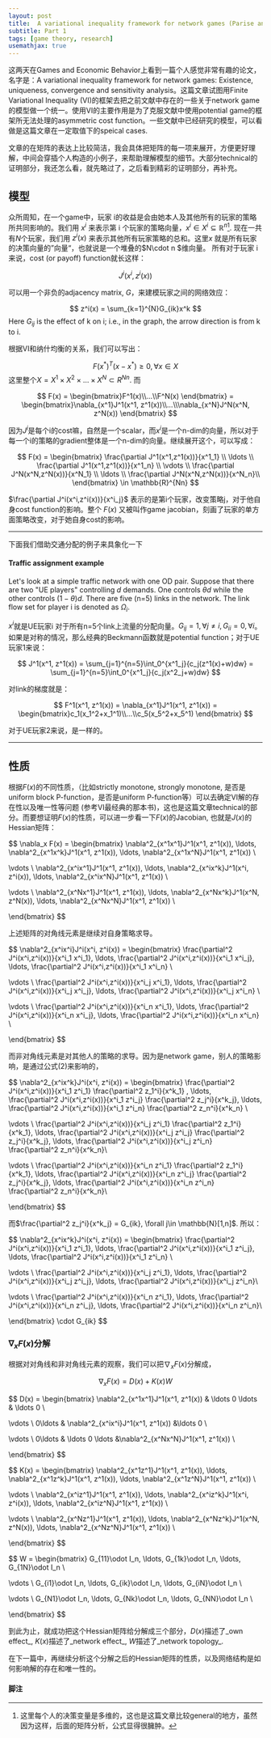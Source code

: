 ```yaml
---
layout: post
title:  A variational inequality framework for network games (Parise and Ozdaglar, 2019)
subtitle: Part 1
tags: [game theory, research]
usemathjax: true
---
```


这两天在Games and Economic Behavior上看到一篇个人感觉非常有趣的论文，名字是：A variational inequality framework for network games: Existence, uniqueness, convergence and sensitivity analysis。这篇文章试图用Finite Variational Inequality (VI)的框架去把之前文献中存在的一些关于network game的模型做一个统一。使用VI的主要作用是为了克服文献中使用potential game的框架所无法处理的asymmetric cost function。一些文献中已经研究的模型，可以看做是这篇文章在一定取值下的speical cases.

文章的在矩阵的表达上比较简洁，我会具体把矩阵的每一项来展开，方便更好理解，中间会穿插个人构造的小例子，来帮助理解模型的细节。大部分technical的证明部分，我还怎么看，就先略过了，之后看到精彩的证明部分，再补充。

## 模型

众所周知，在一个game中，玩家 i的收益是会由她本人及其他所有的玩家的策略所共同影响的。我们用 $x^i$ 来表示第 i 个玩家的策略向量，$x^i\in X^i\subseteq \mathbb{R}^n$[^1].  现在一共有$N$个玩家，我们用 $z^i(x)$ 来表示其他所有玩家策略的总和。这里$x$ 就是所有玩家的决策向量的”向量“，也就说是一个堆叠的$N\cdot n $维向量。 所有对于玩家 i 来说，cost (or payoff) function就长这样：

$$
J^i(x^i, z^i(x))
$$

可以用一个非负的adjacency matrix, $G$，来建模玩家之间的网络效应：

$$
z^i(x) = \sum_{k=1}^{N}G_{ik}x^k
$$
Here $G_{ij}$ is the effect of k on i; i.e., in the graph, the arrow direction is from k to i.

根据VI和纳什均衡的关系，我们可以写出：

$$
F(x^*)^T (x-x^*)\geq 0, \forall x \in X
$$
这里整个$X = X^1 \times X^2 \times \ldots \times X^N \subset R^{Nn}$. 而

$$
F(x) = 
\begin{bmatrix}F^1(x)\\...\\F^N(x) \end{bmatrix}
= \begin{bmatrix}\nabla_{x^1}J^1(x^1, z^1(x))\\...\\\nabla_{x^N}J^N(x^N, z^N(x)) \end{bmatrix}
$$

因为$J^i$是每个i的cost嘛，自然是一个scalar，而$x^i$是一个n-dim的向量，所以对于每一个i的策略的gradient整体是一个n-dim的向量。继续展开这个，可以写成：

$$
F(x) = 
\begin{bmatrix}
\frac{\partial J^1(x^1,z^1(x))}{x^1_1} \\
\ldots \\
\frac{\partial J^1(x^1,z^1(x))}{x^1_n} \\ 
\vdots \\
\frac{\partial J^N(x^N,z^N(x))}{x^N_1} \\
\ldots \\
\frac{\partial J^N(x^N,z^N(x))}{x^N_n}\\
\end{bmatrix} \in \mathbb{R}^{Nn}
$$

$\frac{\partial J^i(x^i,z^i(x))}{x^i_j}$ 表示的是第i个玩家，改变策略j，对于他自身cost function的影响。整个 $F(x)$ 又被叫作game jacobian，刻画了玩家的单方面策略改变，对于她自身cost的影响。

---

下面我们借助交通分配的例子来具象化一下

#### Traffic assignment example

Let's look at a simple traffic network with one OD pair. Suppose that there are two "UE players" controlling $d$ demands. One controls $\theta d$ while the other controls $(1-\theta)d$. There are five (n=5) links in the network. The link flow set for player i is denoted as $\Omega_i$.  

$x^i$就是UE玩家i 对于所有n=5个link上流量的分配向量。$G_{ij}=1, \forall j\neq i, G_{ii}=0, \forall i$。如果是对称的情况，那么经典的Beckmann函数就是potential function；对于UE玩家1来说：

$$
J^1(x^1, z^1(x)) = \sum_{j=1}^{n=5}\int_0^{x^1_j}{c_j(z^1(x)+w)dw} = \sum_{j=1}^{n=5}\int_0^{x^1_j}{c_j(x^2_j+w)dw}
$$

对link的梯度就是：

$$
F^1(x^1, z^1(x)) = \nabla_{x^1}J^1(x^1, z^1(x)) =
\begin{bmatrix}c_1(x_1^2+x_1^1)\\...\\c_5(x_5^2+x_5^1) \end{bmatrix}
$$

对于UE玩家2来说，是一样的。

---

## 性质

根据$F(x)$的不同性质，（比如strictly monotone, strongly monotone, 是否是uniform block P-function，是否是uniform P-function等）可以去确定VI解的存在性以及唯一性等问题 (参考VI最经典的那本书)，这也是这篇文章technical的部分。而要想证明$F(x)$的性质，可以进一步看一下$F(x)$的Jacobian, 也就是$J(x)$的Hessian矩阵：

$$
\nabla_x F(x) =
\begin{bmatrix}
\nabla^2_{x^1x^1}J^1(x^1, z^1(x)), \ldots, \nabla^2_{x^1x^k}J^1(x^1, z^1(x)), \ldots, \nabla^2_{x^1x^N}J^1(x^1, z^1(x)) \\

\vdots \\
\nabla^2_{x^ix^1}J^1(x^1, z^1(x)), \ldots, \nabla^2_{x^ix^k}J^1(x^i, z^i(x)), \ldots, \nabla^2_{x^ix^N}J^1(x^1, z^1(x)) \\

\vdots \\
\nabla^2_{x^Nx^1}J^1(x^1, z^1(x)), \ldots, \nabla^2_{x^Nx^k}J^1(x^N, z^N(x)), \ldots, \nabla^2_{x^Nx^N}J^1(x^1, z^1(x)) \\

\end{bmatrix}
$$

上述矩阵的对角线元素是继续对自身策略求导。

$$
\nabla^2_{x^ix^i}J^i(x^i, z^i(x)) =
\begin{bmatrix}
\frac{\partial^2 J^i(x^i,z^i(x))}{x^i_1 x^i_1}, \ldots, \frac{\partial^2 J^i(x^i,z^i(x))}{x^i_1 x^i_j}, \ldots, \frac{\partial^2 J^i(x^i,z^i(x))}{x^i_1 x^i_n} \\

\vdots \\
\frac{\partial^2 J^i(x^i,z^i(x))}{x^i_j x^i_1}, \ldots, \frac{\partial^2 J^i(x^i,z^i(x))}{x^i_j x^i_j}, \ldots, \frac{\partial^2 J^i(x^i,z^i(x))}{x^i_j x^i_n} \\

\vdots \\
\frac{\partial^2 J^i(x^i,z^i(x))}{x^i_n x^i_1}, \ldots, \frac{\partial^2 J^i(x^i,z^i(x))}{x^i_n x^i_j}, \ldots, \frac{\partial^2 J^i(x^i,z^i(x))}{x^i_n x^i_n} \\

\end{bmatrix}
$$

而非对角线元素是对其他人的策略的求导。因为是network game，别人的策略影响，是通过公式(2)来影响的，

$$
\nabla^2_{x^ix^k}J^i(x^i, z^i(x)) =
\begin{bmatrix}
\frac{\partial^2 J^i(x^i,z^i(x))}{x^i_1 z^i_1} \frac{\partial^2 z_1^i}{x^k_1} , \ldots, \frac{\partial^2 J^i(x^i,z^i(x))}{x^i_1 z^i_j} \frac{\partial^2 z_j^i}{x^k_j}, \ldots, \frac{\partial^2 J^i(x^i,z^i(x))}{x^i_1 z^i_n} \frac{\partial^2 z_n^i}{x^k_n} \\

\vdots \\
\frac{\partial^2 J^i(x^i,z^i(x))}{x^i_j z^i_1} \frac{\partial^2 z_1^i}{x^k_1}, \ldots, \frac{\partial^2 J^i(x^i,z^i(x))}{x^i_j z^i_j} \frac{\partial^2 z_j^i}{x^k_j}, \ldots, \frac{\partial^2 J^i(x^i,z^i(x))}{x^i_j z^i_n} \frac{\partial^2 z_n^i}{x^k_n}\\

\vdots \\
\frac{\partial^2 J^i(x^i,z^i(x))}{x^i_n z^i_1} \frac{\partial^2 z_1^i}{x^k_1}, \ldots, \frac{\partial^2 J^i(x^i,z^i(x))}{x^i_n z^i_j} \frac{\partial^2 z_j^i}{x^k_j}, \ldots, \frac{\partial^2 J^i(x^i,z^i(x))}{x^i_n z^i_n} \frac{\partial^2 z_n^i}{x^k_n}\\

\end{bmatrix}
$$

而$\frac{\partial^2 z_j^i}{x^k_j} = G_{ik}, \forall j\in \mathbb{N}[1,n]$. 所以：

$$
\nabla^2_{x^ix^k}J^i(x^i, z^i(x)) =
\begin{bmatrix}
\frac{\partial^2 J^i(x^i,z^i(x))}{x^i_1 z^i_1}, \ldots, \frac{\partial^2 J^i(x^i,z^i(x))}{x^i_1 z^i_j}, \ldots, \frac{\partial^2 J^i(x^i,z^i(x))}{x^i_1 z^i_n} \\

\vdots \\
\frac{\partial^2 J^i(x^i,z^i(x))}{x^i_j z^i_1}, \ldots, \frac{\partial^2 J^i(x^i,z^i(x))}{x^i_j z^i_j}, \ldots, \frac{\partial^2 J^i(x^i,z^i(x))}{x^i_j z^i_n}\\

\vdots \\
\frac{\partial^2 J^i(x^i,z^i(x))}{x^i_n z^i_1}, \ldots, \frac{\partial^2 J^i(x^i,z^i(x))}{x^i_n z^i_j}, \ldots, \frac{\partial^2 J^i(x^i,z^i(x))}{x^i_n z^i_n}\\

\end{bmatrix} \cdot G_{ik}
$$

### $\nabla_x F(x)$分解

根据对对角线和非对角线元素的观察，我们可以把$\nabla_x F(x)$分解成，

$$
\nabla_x F(x) = D(x) + K(x)W
$$

$$
D(x) =
\begin{bmatrix}
\nabla^2_{x^1x^1}J^1(x^1, z^1(x)) & \ldots 0 \ldots & \ldots 0 \\

\vdots \\
0\ldots & \nabla^2_{x^ix^i}J^1(x^1, z^1(x)) &\ldots 0 \\

\vdots \\
0\ldots  & \ldots 0 \ldots &\nabla^2_{x^Nx^N}J^1(x^1, z^1(x)) \\

\end{bmatrix}
$$

$$
K(x) =
\begin{bmatrix}
\nabla^2_{x^1z^1}J^1(x^1, z^1(x)), \ldots, \nabla^2_{x^1z^k}J^1(x^1, z^1(x)), \ldots, \nabla^2_{x^1z^N}J^1(x^1, z^1(x)) \\

\vdots \\
\nabla^2_{x^iz^1}J^1(x^1, z^1(x)), \ldots, \nabla^2_{x^iz^k}J^1(x^i, z^i(x)), \ldots, \nabla^2_{x^iz^N}J^1(x^1, z^1(x)) \\

\vdots \\
\nabla^2_{x^Nz^1}J^1(x^1, z^1(x)), \ldots, \nabla^2_{x^Nz^k}J^1(x^N, z^N(x)), \ldots, \nabla^2_{x^Nz^N}J^1(x^1, z^1(x)) \\

\end{bmatrix}
$$

$$
W =
\begin{bmatrix}
G_{11}\odot I_n, \ldots, G_{1k}\odot I_n, \ldots, G_{1N}\odot I_n \\

\vdots \\
G_{i1}\odot I_n, \ldots, G_{ik}\odot I_n, \ldots, G_{iN}\odot I_n \\

\vdots \\
G_{N1}\odot I_n, \ldots, G_{Nk}\odot I_n, \ldots, G_{NN}\odot I_n \\

\end{bmatrix}
$$

到此为止，就成功把这个Hessian矩阵给分解成三个部分，$D(x)$描述了_own effect_, $K(x)$描述了_network effect_, $W$描述了_network topology_. 

在下一篇中，再继续分析这个分解之后的Hessian矩阵的性质，以及网络结构是如何影响解的存在和唯一性的。

#### 脚注

[^1]: 这里每个人的决策变量是多维的，这也是这篇文章比较general的地方，虽然因为这样，后面的矩阵分析，公式显得很臃肿。
